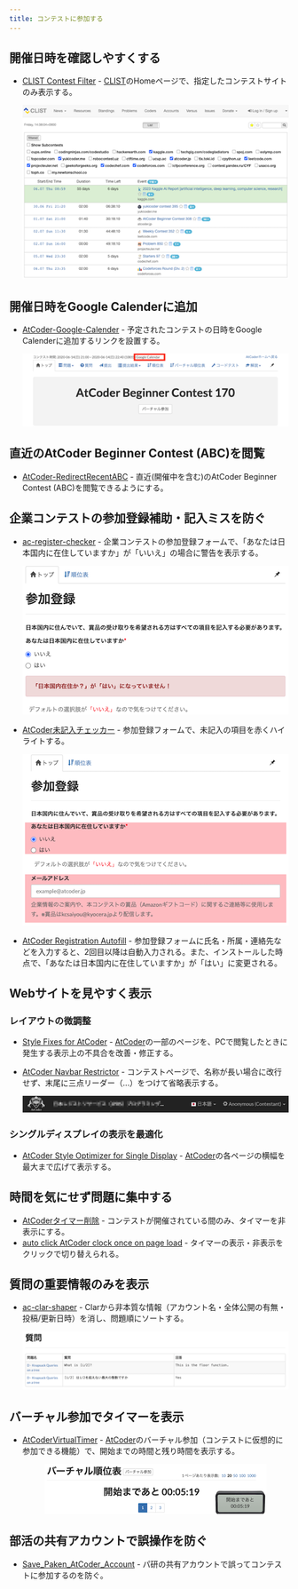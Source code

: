 ```yaml
---
title: コンテストに参加する
---
```


## 開催日時を確認しやすくする

- [CLIST Contest Filter](https://greasyfork.org/ja/scripts/439442-clist-contest-filter) - [CLIST](https://clist.by/)のHomeページで、指定したコンテストサイトのみ表示する。

    <div align="center">
      <img loading = "lazy" src="../../images/userscript/clist_contest_filter.png" alt="clist contest filter">
    </div>

## 開催日時をGoogle Calenderに追加

- [AtCoder-Google-Calender](https://greasyfork.org/ja/scripts/390758-atcoder-google-calender) - 予定されたコンテストの日時をGoogle Calenderに追加するリンクを設置する。

    <div align="center">
      <img loading = "lazy" src="../../images/userscript/atcoder_google_calender.png" alt="atcoder google calender">
    </div>

## 直近のAtCoder Beginner Contest (ABC)を閲覧

- [AtCoder-RedirectRecentABC](https://greasyfork.org/ja/scripts/508772-atcoder-redirectrecentabc) - 直近(開催中を含む)のAtCoder Beginner Contest (ABC)を閲覧できるようにする。

## 企業コンテストの参加登録補助・記入ミスを防ぐ

- [ac-register-checker](https://greasyfork.org/ja/scripts/467401-ac-register-checker) - 企業コンテストの参加登録フォームで、「あなたは日本国内に在住していますか」が「いいえ」の場合に警告を表示する。

    <div align="center">
      <img loading = "lazy" src="../../images/userscript/ac_register_checker.png" alt="ac register checker">
    </div>

- [AtCoder未記入チェッカー](https://greasyfork.org/ja/scripts/467421-atcoder%E6%9C%AA%E8%A8%98%E5%85%A5%E3%83%81%E3%82%A7%E3%83%83%E3%82%AB%E3%83%BC) - 参加登録フォームで、未記入の項目を赤くハイライトする。

    <div align="center">
      <img loading = "lazy" src="../../images/userscript/atcoder_blank_checker.png" alt="atcoder blank checker">
    </div>

- [AtCoder Registration Autofill](https://greasyfork.org/ja/scripts/467393-atcoder-registration-autofill) - 参加登録フォームに氏名・所属・連絡先などを入力すると、2回目以降は自動入力される。また、インストールした時点で、「あなたは日本国内に在住していますか」が「はい」に変更される。

## Webサイトを見やすく表示

### レイアウトの微調整

- [Style Fixes for AtCoder](https://greasyfork.org/ja/scripts/489300-style-fixes-for-atcoder) - [AtCoder](https://atcoder.jp/)の一部のページを、PCで閲覧したときに発生する表示上の不具合を改善・修正する。

- [AtCoder Navbar Restrictor](https://greasyfork.org/ja/scripts/501929-atcoder-navbar-restrictor) - コンテストページで、名称が長い場合に改行せず、末尾に三点リーダー（...）をつけて省略表示する。

    <div align="center">
      <img loading="lazy" src="../../images/userscript/atcoder_navbar_restrictor.png" alt="atcoder navbar restrictor">
    </div>

### シングルディスプレイの表示を最適化

- [AtCoder Style Optimizer for Single Display](https://greasyfork.org/ja/scripts/463585-atcoder-style-optimizer-for-single-display) - [AtCoder](https://atcoder.jp/)の各ページの横幅を最大まで広げて表示する。

## 時間を気にせず問題に集中する

- [AtCoderタイマー削除](https://greasyfork.org/ja/scripts/393176-calmatcoder) - コンテストが開催されている間のみ、タイマーを非表示にする。
- [auto click AtCoder clock once on page load](https://greasyfork.org/ja/scripts/499009-auto-click-atcoder-clock-once-on-page-load) - タイマーの表示・非表示をクリックで切り替えられる。

## 質問の重要情報のみを表示

- [ac-clar-shaper](https://greasyfork.org/ja/scripts/388211-ac-clar-shaper) - Clarから非本質な情報（アカウント名・全体公開の有無・投稿/更新日時）を消し、問題順にソートする。

    <div align="center">
      <img loading = "lazy" src="../../images/userscript/ac_clar_shaper.png" alt="ac clar shaper">
    </div>

## バーチャル参加でタイマーを表示

- [AtCoderVirtualTimer](https://greasyfork.org/ja/scripts/476928-atcodervirtualtimer) - [AtCoder](https://atcoder.jp/)のバーチャル参加（コンテストに仮想的に参加できる機能）で、開始までの時間と残り時間を表示する。

    <div align="center">
      <img loading = "lazy" src="../../images/userscript/atcoder_virtual_timer.png" alt="atcoder virtual timer">
    </div>

## 部活の共有アカウントで誤操作を防ぐ

- [Save_Paken_AtCoder_Account](https://greasyfork.org/ja/scripts/401642-save-paken-atcoder-account) - パ研の共有アカウントで誤ってコンテストに参加するのを防ぐ。
